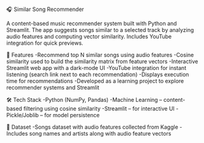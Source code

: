 🎧 Similar Song Recommender

A content-based music recommender system built with Python and Streamlit. The app suggests songs similar to a selected track by analyzing audio features and computing vector similarity. Includes YouTube integration for quick previews.

🚀 Features
  -Recommend top N similar songs using audio features
  -Cosine similarity used to build the similarity matrix from feature vectors
  -Interactive Streamlit web app with a dark-mode UI
  -YouTube integration for instant listening (search link next to each recommendation)
  -Displays execution time for recommendations
  -Developed as a learning project to explore recommender systems and Streamlit

🛠️ Tech Stack
  -Python (NumPy, Pandas)
  -Machine Learning – content-based filtering using cosine similarity
  -Streamlit – for interactive UI
  -Pickle/Joblib – for model persistence

📂 Dataset
  -Songs dataset with audio features collected from Kaggle
  -Includes song names and artists along with audio feature vectors
